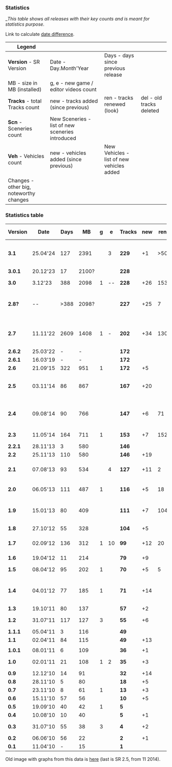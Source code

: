 ### Statistics

__This table shows all releases with their key counts and is meant for statistics purpose._

Link to calculate [date difference](https://www.timeanddate.com/date/durationresult.html?d1=20&m1=12&y1=2023&d2=22&m2=4&y2=2024).

| Legend                   |     |     | |
|--------------------------|-----|-----|-|
| **Version** - SR Version | Date - Day.Month'Year | Days - days since previous release | |
| MB - size in MB (installed) | g, e - new game / editor videos count | | |
| **Tracks** - total Tracks count | new - tracks added (since previous) |  ren - tracks renewed (look) |del - old tracks deleted |
| **Scn** - Sceneries count | New Sceneries - list of new sceneries introduced | | |
| **Veh** - Vehicles count | new - vehicles added (since previous) | New Vehicles - list of new vehicles added | |
| Changes - other big, noteworthy changes | | | |

### Statistics table

|Version  | Date   |Days| MB  |g|e |Tracks |new|ren|del| Scn  |New Sceneries  |Vehicles|new|New Vehicles| Changes               |
|---------|--------|----|-----|-|--|-------|---|---|---|------|---------------|--------|---|------------|-----------------------|
|**3.1**  |25.04'24| 127|2391 | |3 |**229**| +1|>50|   |  41  |               | **33** | +8| R1,R2,R3, Q1,Q3, H1,H2, YG |       |
|**3.0.1**|20.12'23| 17 |2100?| |  |**228**|   |   |   |  41  |               |   25   |   |            |                       |
|**3.0**  | 3.12'23| 388|2098 |1|--|**228**|+26|153|-2 |  41  |               |   25   |   |            | OgreNext, PBS, Horizons     |
|**2.8?** | --     |>388|2098?| |  |**227**|+25| 7 |-2 |  41  | Marble, Spring, Anomaly, PostApo |   25   |   |         |       |
|         |        |    |     | |  |       |   |   |   |      |               |        |   |            |                       |
|**2.7**  |11.11'22|2609|1408 |1|- |**202**|+34|130|-4 |**37**| SurrealSpace, GreeceRocky, Other | **25** | +7| HI, SX, BE, U6, U8, MO, 3B | removed cars: 3S,360,CT,M3,TC6, N1,S1 |
|**2.6.2**|25.03'22| -  | -   | |  |**172**|   |   |   |  34  |               |   25   |   |            |                       |
|**2.6.1**|16.03'19| -  | -   | |  |**172**|   |   |   |  34  |               |   25   |   |            |                       |
|**2.6**  |21.09'15| 322| 951 |1|  |**172**| +5|   |   |  34  |               | **25** | +2| BV, Y7     |                       |
|**2.5**  |03.11'14| 86 | 867 | |  |**167**|+20|   |   |**34**| Surreal, Stone, Space, Alien, BlackDesert | 23 |   | | renamed all tracks (3 letter prefix)  |
|**2.4**  |09.08'14| 90 | 766 | |  |**147**| +6| 71|-12|**29**| Crystals, GreeceWhite | **23** | +7| TU, SZ, FN, V1,V2,V3, O | deleted cars: XM, NS, FM |
|**2.3**  |11.05'14| 164| 711 |1|  |**153**| +7|152|   |  27  |               |   19   |   |            | all tracks renewed, renamed 27 |
|**2.2.1**|28.11'13| 3  | 580 | |  |**146**|   |   |   |  27  |               |   19   |   |            |                       |
|**2.2**  |25.11'13| 110| 580 | |  |**146**|+19|   |   |**27**| Toxic         |   19   |   |            |                       |
|**2.1**  |07.08'13| 93 | 534 | |4 |**127**|+11| 2 |   |**26**| Mars, VolcanicDark | **19** | +5| UV, HR, OT, FR4, TW |         |
|         |        |    |     | |  |       |   |   |   |      |               |        |   |            |                       |
|**2.0**  |06.05'13| 111| 487 |1|  |**116**| +5| 18|   |**24**| Finland, WinterWet | **14** | +4| N1, S8, XZ, LK4 |             |
|**1.9**  |15.01'13| 80 | 409 | |  |**111**| +7|104|   |**22**| Autumn, Moss, JungleDark, AutumnDark | 10 |   | | all tracks renewed, simulation changed |
|**1.8**  |27.10'12| 55 | 328 | |  |**104**| +5|   |   |  18  |               | **10** | +1| S1         | deleted car: RS       |
|**1.7**  |02.09'12| 136| 312 |1|10| **99**|+12| 20|   |**18**| Canyon, Asphalt, SavannaDry | 10 |   |  | tracks: +7 VDrift, cars fixed |
|**1.6**  |19.04'12| 11 | 214 | |  | **79**| +9|   |   |  15  |               |   10   |   |            |                       |
|**1.5**  |08.04'12| 95 | 202 |1|  | **70**| +5| 5 |-6 |**15**| DesertMud, ForestMntn  | 10 |   |       |                       | 
|**1.4**  |04.01'12| 77 | 185 |1|  | **71**|+14|   |   |**13**| Volcanic, Unidentified, ForestYellow, IslandDark | **10** | +2| TC6, NS |  |
|**1.3**  |19.10'11| 80 | 137 | |  | **57**| +2|   |   |  9   |               |   8    |   |            |                       |
|**1.2**  |31.07'11| 117| 127 |3|  | **55**| +6|   |   |**9** | Mud, Greece, Australia | **8** | +2| ES, FM |                   |
|**1.1.1**|05.04'11| 3  | 116 | |  | **49**|   |   |   |  6   |               |   6    |   | | |
|**1.1**  |02.04'11| 84 | 115 | |  | **49**|+13|   |   |  6   |               |   6    |   | | |
|         |        |    |     | |  |       |   |   |   |      |               |        |   |            |                       |
|**1.0.1**|08.01'11| 6  | 109 | |  | **36**| +1|   |   |  6   |               |   6    |   | | |
|**1.0**  |02.01'11| 21 | 108 |1|2 | **35**| +3|   |   |**6** |Island         | **6**  | +3| XM, RS2, M3 |                      |
|**0.9**  |12.12'10| 14 |  91 | |  | **32**|+14|   |   |  5   |               |   3    |   | | |
|**0.8**  |28.11'10| 5  |  80 | |  | **18**| +5|   |   |**5** |Forest, Winter |   3    |   | | |
|**0.7**  |23.11'10| 8  |  61 |1|  | **13**| +3|   |   |  3   |               |   3    |   | | |
|**0.6**  |15.11'10| 57 |  56 | |  | **10**| +5|   |   |  3   |               |   3    |   | | |
|**0.5**  |19.09'10| 40 |  42 |1|  |  **5**|   |   |   |  3   |               |   3    |   | | |
|**0.4**  |10.08'10| 10 |  40 | |  |  **5**| +1|   |   |  3   |               |   3    |   | | |
|**0.3**  |31.07'10| 55 |  38 |3|  |  **4**| +2|   |   |**3** |Desert, Savanna|   3    |   | | |
|**0.2**  |06.06'10| 56 |  22 | |  |  **2**| +1|   |   |**1** |Jungle         | **3**  | +2| CT, 360    |                       |
|**0.1**  |11.04'10| -  |  15 | |  |  **1**|   |   |   |**0** |               | **1**  | +1| 3S         |                       |

Old image with graphs from this data is [here](images/StatisticsOld.png) (last is SR 2.5, from 11 2014).
